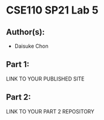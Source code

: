 # CSE110 SP21 Lab 5

## Author(s): 
- Daisuke Chon

## Part 1:

LINK TO YOUR PUBLISHED SITE

## Part 2:

LINK TO YOUR PART 2 REPOSITORY